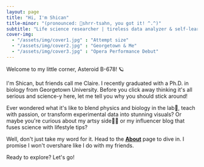```yaml
---
layout: page
title: "Hi, I'm Shican"
title-minor: "(pronounced: 📣shrr-tsahn, you got it! ^.^)"
subtitle: "Life science researcher | tireless data analyzer & self-learner | excellent lecturer | open to hire"
cover-img: 
  - "/assets/img/cover1.jpg" : "Attempt size"
  - "/assets/img/cover2.jpg" : "Georgetown & Me"
  - "/assets/img/cover3.jpg" : "Opera Performance Debut"
---
```

Welcome to my little corner, Asteroid B-678! 🪐

I'm Shican, but friends call me Claire. I recently graduated with a Ph.D. in biology from Georgetown University. Before you click away thinking it's all serious and science-y here, let me tell you why you should stick around!

Ever wondered what it's like to blend physics and biology in the lab🔬, teach with passion, or transform experimental data into stunning visuals? Or maybe you're curious about my artsy side👩‍🎨 or my influencer blog that fuses science with lifestyle tips?

Well, don't just take my word for it. Head to the [**About**](about) page to dive in. I promise I won't overshare like I do with my friends.

Ready to explore? Let's go!   
